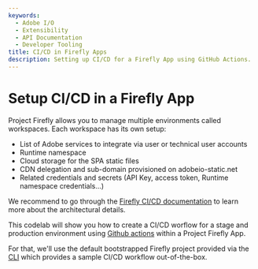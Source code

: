 ```yaml
---
keywords:
  - Adobe I/O
  - Extensibility
  - API Documentation
  - Developer Tooling
title: CI/CD in Firefly Apps
description: Setting up CI/CD for a Firefly App using GitHub Actions.
---
```


# Setup CI/CD in a Firefly App

Project Firefly allows you to manage multiple environments called workspaces. Each workspace has its own setup: 

* List of Adobe services to integrate via user or technical user accounts
* Runtime namespace
* Cloud storage for the SPA static files
* CDN delegation and sub-domain provisioned on adobeio-static.net
* Related credentials and secrets (API Key, access token, Runtime namespace credentials...)

We recommend to go through the [Firefly CI/CD documentation](../../guides/deployment/ci_cd_for_firefly_apps.md) to learn more about the architectural details.

This codelab will show you how to create a CI/CD worflow for a stage and production environment using [Github actions](https://github.com/features/actions) within a Project Firefly App.   

For that, we'll use the default bootstrapped Firefly project provided via the [CLI](https://github.com/adobe/aio-cli) which provides a sample CI/CD workflow out-of-the-box.  
  
